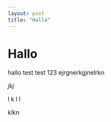 ```yaml
---
layout: post
title: "Hallo"
---
```


# Hallo

hallo test test 123 ejrgnerkgjnelrkn

*jkj*

l
k
l
l

klkn
